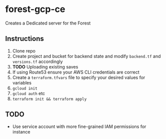 # forest-gcp-ce
Creates a Dedicated server for the Forest

## Instructions

1. Clone repo
2. Create project and bucket for backend state and modify `backend.tf` and `versions.tf` accordingly
3. **TODO** Uploading existing saves
4. If using Route53 ensure your AWS CLI credentials are correct
5. Create a `terraform.tfvars` file to specify your desired values for variables
6. `gcloud init`
7. `gcloud auth` etc
8. `terraform init && terraform apply`

## TODO
- Use service account with more fine-grained IAM permissions for instance